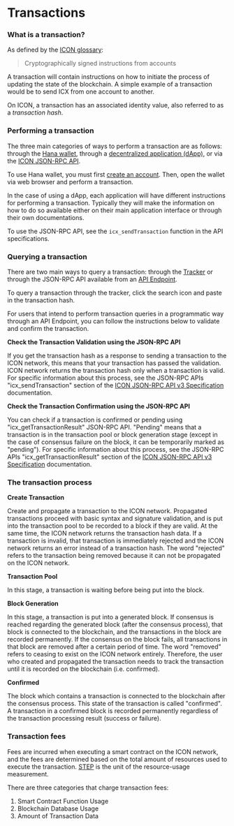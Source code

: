 # Transactions

### What is a transaction?

As defined by the [ICON glossary](https://icon.community/glossary/transaction/):

> Cryptographically signed instructions from accounts

A transaction will contain instructions on how to initiate the process of updating the state of the blockchain. A simple example of a transaction would be to send ICX from one account to another.

On ICON, a transaction has an associated identity value, also referred to as a _transaction hash_.

### Performing a transaction

The three main categories of ways to perform a transaction are as follows: through the [Hana wallet](https://chrome.google.com/webstore/detail/hana/jfdlamikmbghhapbgfoogdffldioobgl/related), through a [decentralized application (dApp)](../../projects/decentralized-applications-dapps/), or via the [ICON JSON-RPC API](../../icon-stack/client-apis/).

To use Hana wallet, you must first [create an account](accounts.md#creating-an-account). Then, open the wallet via web browser and perform a transaction.

In the case of using a dApp, each application will have different instructions for performing a transaction. Typically they will make the information on how to do so available either on their main application interface or through their own documentations.

To use the JSON-RPC API, see the `icx_sendTransaction` function in the API specifications.

### Querying a transaction

There are two main ways to query a transaction: through the [Tracker](https://https/tracker.icon.community) or through the JSON-RPC API available from an [API Endpoint](../network/api-endpoints.md).

To query a transaction through the tracker, click the search icon and paste in the transaction hash.

For users that intend to perform transaction queries in a programmatic way through an API Endpoint, you can follow the instructions below to validate and confirm the transaction.

**Check the Transaction Validation using the JSON-RPC API**

If you get the transaction hash as a response to sending a transaction to the ICON network, this means that your transaction has passed the validation. ICON network returns the transaction hash only when a transaction is valid. For specific information about this process, see the JSON-RPC APIs "icx\_sendTransaction" section of the [ICON JSON-RPC API v3 Specification](../../icon-stack/client-apis/json-rpc-api/) documentation.

**Check the Transaction Confirmation using the JSON-RPC API**

You can check if a transaction is confirmed or pending using "icx\_getTransactionResult" JSON-RPC API. "Pending" means that a transaction is in the transaction pool or block generation stage (except in the case of consensus failure on the block, it can be temporarily marked as "pending"). For specific information about this process, see the JSON-RPC APIs "icx\_getTransactionResult" section of the [ICON JSON-RPC API v3 Specification](../../icon-stack/client-apis/json-rpc-api/) documentation.

### The transaction process

**Create Transaction**

Create and propagate a transaction to the ICON network. Propagated transactions proceed with basic syntax and signature validation, and is put into the transaction pool to be recorded to a block if they are valid. At the same time, the ICON network returns the transaction hash data. If a transaction is invalid, that transaction is immediately rejected and the ICON network returns an error instead of a transaction hash. The word "rejected" refers to the transaction being removed because it can not be propagated on the ICON network.

**Transaction Pool**

In this stage, a transaction is waiting before being put into the block.

**Block Generation**

In this stage, a transaction is put into a generated block. If consensus is reached regarding the generated block (after the consensus process), that block is connected to the blockchain, and the transactions in the block are recorded permanently. If the consensus on the block fails, all transactions in that block are removed after a certain period of time. The word "removed" refers to ceasing to exist on the ICON network entirely. Therefore, the user who created and propagated the transaction needs to track the transaction until it is recorded on the blockchain (i.e. confirmed).

**Confirmed**

The block which contains a transaction is connected to the blockchain after the consensus process. This state of the transaction is called "confirmed". A transaction in a confirmed block is recorded permanently regardless of the transaction processing result (success or failure).

### Transaction fees

Fees are incurred when executing a smart contract on the ICON network, and the fees are determined based on the total amount of resources used to execute the transaction. [STEP](../economics/step.md) is the unit of the resource-usage measurement.

There are three categories that charge transaction fees:

1. Smart Contract Function Usage
2. Blockchain Database Usage
3. Amount of Transaction Data
